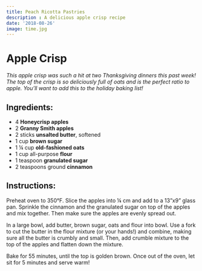 ```yaml
---
title: Peach Ricotta Pastries
description : A delicious apple crisp recipe
date: '2018-08-26'
image: time.jpg
---
```


# Apple Crisp

*This apple crisp was such a hit at two Thanksgiving dinners this past week! The top of the crisp is so deliciously full of oats and is the perfect ratio to apple. You’ll want to add this to the holiday baking list!*

## Ingredients:
- 4 **Honeycrisp apples**
- 2 **Granny Smith apples**
- 2 sticks **unsalted butter**, softened 
- 1 cup **brown sugar**
- 1 ¼ cup **old-fashioned oats**
- 1 cup all-purpose **flour**
- 1 teaspoon **granulated sugar**
- 2 teaspoons ground **cinnamon**

## Instructions:
Preheat oven to 350°F. Slice the apples into ¼ cm and add to a 13”x9” glass pan. Sprinkle the cinnamon and the granulated sugar on top of the apples and mix together. Then make sure the apples are evenly spread out.

In a large bowl, add butter, brown sugar, oats and flour into bowl.  Use a fork to cut the butter in the flour mixture (or your hands!) and combine, making sure all the butter is crumbly and small. Then, add crumble mixture to the top of the apples and flatten down the mixture. 

Bake for 55 minutes, until the top is golden brown. Once out of the oven, let sit for 5 minutes and serve warm!

